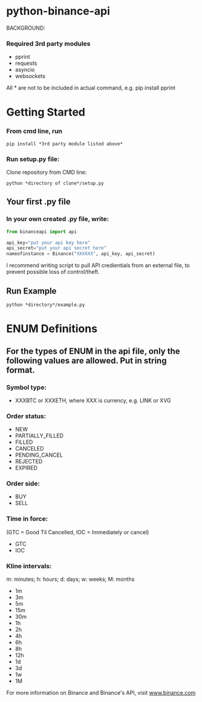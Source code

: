 # python-binance-api
BACKGROUND:


### Required 3rd party modules
- pprint
- requests
- asyncio
- websockets

All * are not to be included in actual command, e.g. pip install pprint

# Getting Started
### From cmd line, run

```
pip install *3rd party module listed above*
```

### Run setup.py file:
Clone repository
from CMD line:
```
python *directory of clone*/setup.py
```



## Your first .py file
### In your own created .py file, write:

```python
from binanceapi import api

api_key="put your api key here"
api_secret="put your api secret here"
nameofinstance = Binance("XXXXXX", api_key, api_secret)
```
I recommend writing script to pull API credientials from an external file, to prevent possible loss of control/theft.

## Run Example
```
python *directory*/example.py
```

# ENUM Definitions
## For the types of ENUM in the api file, only the following values are allowed. Put in string format.

### Symbol type:						
- XXXBTC or XXXETH, where XXX is currency, e.g. LINK or XVG

### Order status:
- NEW
- PARTIALLY_FILLED
- FILLED
- CANCELED
- PENDING_CANCEL
- REJECTED
- EXPIRED


### Order side:
- BUY
- SELL

### Time in force:
(GTC = Good Til Cancelled, IOC = Immediately or cancel)
- GTC
- IOC

### Kline intervals:
m: minutes; h: hours; d:  days; w: weeks; M: months
- 1m
- 3m
- 5m
- 15m
- 30m
- 1h
- 2h
- 4h
- 6h
- 8h
- 12h
- 1d
- 3d
- 1w
- 1M	




For more information on Binance and Binance's API, visit 
www.binance.com


